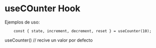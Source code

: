 # useCOunter Hook

Ejemplos de uso:
```
    const { state, increment, decrement, reset } = useCounter(10);
```

useCounter() // recive un valor por defecto